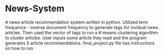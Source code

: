 # News-System

A news article recommendation system written in python. Utilized term frequence - inverse document frequency to generate tags for
invidual news articles. Then used the vector of tags to run a K-means clustering algorithm to cluster articles. User inputs
some article they read and the program generates 5 article recommendations. final_project.py file has instructions on how to run.
